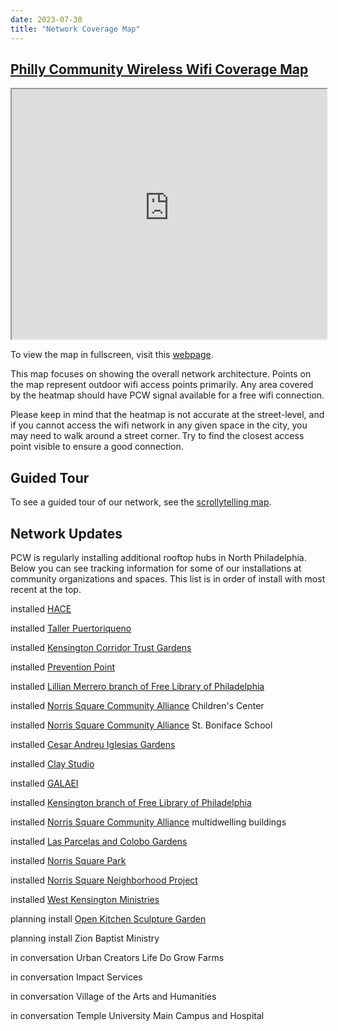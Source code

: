 ```yaml
---
date: 2023-07-30
title: "Network Coverage Map"
---
```


## [Philly Community Wireless Wifi Coverage Map](https://phillycommunitywireless.github.io/pcwnetworkmap/)

<iframe src="https://phillycommunitywireless.github.io/pcwnetworkmap/" width="100%" height="400"/></iframe>
  
To view the map in fullscreen, visit this [webpage](https://phillycommunitywireless.github.io/pcwnetworkmap/). 

This map focuses on showing the overall network architecture. Points on the map represent outdoor wifi access points primarily. Any area covered by the heatmap should have PCW signal available for a free wifi connection. 

Please keep in mind that the heatmap is not accurate at the street-level, and if you cannot access the wifi network in any given space in the city, you may need to walk around a street corner. Try to find the closest access point visible to ensure a good connection.

## Guided Tour

To see a guided tour of our network, see the [scrollytelling map](https://phillycommunitywireless.org/map/).

## Network Updates

PCW is regularly installing additional rooftop hubs in North Philadelphia. Below you can see tracking information for some of our installations at community organizations and spaces. This list is in order of install with most recent at the top.

<span class="bg-yellow dark-gray ph2 pv1 br3 small-caps">installed</span> [HACE](https://www.hacecdc.org/)

<span class="bg-yellow dark-gray ph2 pv1 br3 small-caps">installed</span> [Taller Puertoriqueno](https://tallerpr.org/)

<span class="bg-gold black ph2 pv1 br3 small-caps">installed</span> [Kensington Corridor Trust Gardens](https://kctphilly.org/)

<span class="bg-gold black ph2 pv1 br3 small-caps">installed</span> [Prevention Point](https://ppponline.org/)

<span class="bg-gold black ph2 pv1 br3 small-caps">installed</span> [Lillian Merrero branch of Free Library of Philadelphia](https://libwww.freelibrary.org/locations/lillian-marrero-library)

<span class="bg-gold black ph2 pv1 br3 small-caps">installed</span> [Norris Square Community Alliance](https://www.xiente.org/)  Children's Center

<span class="bg-gold black ph2 pv1 br3 small-caps">installed</span> [Norris Square Community Alliance](https://www.xiente.org/) St. Boniface School

<span class="bg-gold black ph2 pv1 br3 small-caps">installed</span> [Cesar Andreu Iglesias Gardens](https://iglesiasgardens.com/)

<span class="bg-gold black ph2 pv1 br3 small-caps">installed</span> [Clay Studio](https://www.theclaystudio.org/)

<span class="bg-gold black ph2 pv1 br3 small-caps">installed</span> [GALAEI](https://www.galaeiqtbipoc.org/)

<span class="bg-gold black ph2 pv1 br3 small-caps">installed</span> [Kensington branch of Free Library of Philadelphia](https://libwww.freelibrary.org/locations/kensington-library)

<span class="bg-gold black ph2 pv1 br3 small-caps">installed</span> [Norris Square Community Alliance](https://www.xiente.org/) multidwelling buildings

<span class="bg-gold black ph2 pv1 br3 small-caps">installed</span> [Las Parcelas and Colobo Gardens](https://www.philaplace.org/story/349/)

<span class="bg-gold black ph2 pv1 br3 small-caps">installed</span> [Norris Square Park](https://www.tclf.org/landscapes/norris-square-park) 

<span class="bg-gold black ph2 pv1 br3 small-caps">installed</span> [Norris Square Neighborhood Project](https://myneighborhoodproject.org/)

<span class="bg-gold black ph2 pv1 br3 small-caps">installed</span> [West Kensington Ministries](https://westkensingtonministry.com/)

<span class="bg-yellow dark-gray ph2 pv1 br3 small-caps">planning install</span> [Open Kitchen Sculpture Garden](https://theopenkitchensculpturegarden.com/)

<span class="bg-light-yellow near-black ph2 pv1 br3 small-caps">planning install</span> Zion Baptist Ministry

<span class="bg-light-yellow near-black ph2 pv1 br3 small-caps">in conversation</span> Urban Creators Life Do Grow Farms

<span class="bg-light-yellow near-black ph2 pv1 br3 small-caps">in conversation</span> Impact Services

<span class="bg-light-yellow near-black ph2 pv1 br3 small-caps">in conversation</span> Village of the Arts and Humanities

<span class="bg-light-yellow near-black ph2 pv1 br3 small-caps">in conversation</span> Temple University Main Campus and Hospital
